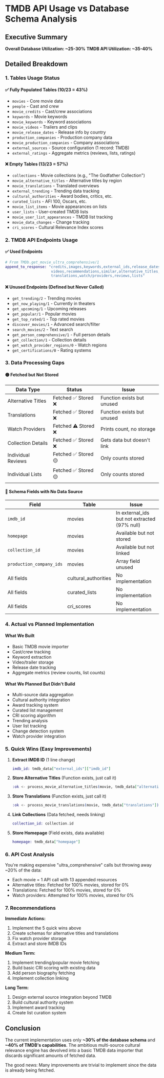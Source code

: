 # TMDB API Usage vs Database Schema Analysis

## Executive Summary

**Overall Database Utilization: ~25-30%**
**TMDB API Utilization: ~35-40%**

## Detailed Breakdown

### 1. Tables Usage Status

#### ✅ Fully Populated Tables (10/23 = 43%)
- `movies` - Core movie data
- `people` - Cast and crew 
- `movie_credits` - Cast/crew associations
- `keywords` - Movie keywords
- `movie_keywords` - Keyword associations
- `movie_videos` - Trailers and clips
- `movie_release_dates` - Release info by country
- `production_companies` - Production company data
- `movie_production_companies` - Company associations
- `external_sources` - Source configuration (1 record: TMDB)
- `external_ratings` - Aggregate metrics (reviews, lists, ratings)

#### ❌ Empty Tables (13/23 = 57%)
- `collections` - Movie collections (e.g., "The Godfather Collection")
- `movie_alternative_titles` - Alternative titles by region
- `movie_translations` - Translated overviews
- `external_trending` - Trending data tracking
- `cultural_authorities` - Award bodies, critics, etc.
- `curated_lists` - AFI 100, Oscars, etc.
- `movie_list_items` - Movie appearances on lists
- `user_lists` - User-created TMDB lists
- `movie_user_list_appearances` - TMDB list tracking
- `movie_data_changes` - Change tracking
- `cri_scores` - Cultural Relevance Index scores

### 2. TMDB API Endpoints Usage

#### ✅ Used Endpoints
```elixir
# From TMDb.get_movie_ultra_comprehensive/1
append_to_response: "credits,images,keywords,external_ids,release_dates,
                     videos,recommendations,similar,alternative_titles,
                     translations,watch/providers,reviews,lists"
```

#### ❌ Unused Endpoints (Defined but Never Called)
- `get_trending/2` - Trending movies
- `get_now_playing/1` - Currently in theaters
- `get_upcoming/1` - Upcoming releases  
- `get_popular/1` - Popular movies
- `get_top_rated/1` - Top rated movies
- `discover_movies/1` - Advanced search/filter
- `search_movies/2` - Text search
- `get_person_comprehensive/1` - Full person details
- `get_collection/1` - Collection details
- `get_watch_provider_regions/0` - Watch regions
- `get_certifications/0` - Rating systems

### 3. Data Processing Gaps

#### 🟡 Fetched but Not Stored
| Data Type | Status | Issue |
|-----------|---------|--------|
| Alternative Titles | Fetched ✅ Stored ❌ | Function exists but unused |
| Translations | Fetched ✅ Stored ❌ | Function exists but unused |
| Watch Providers | Fetched ⚠️ Stored ❌ | Prints count, no storage |
| Collection Details | Fetched ✅ Stored ❌ | Gets data but doesn't link |
| Individual Reviews | Fetched ✅ Stored 🟡 | Only counts stored |
| Individual Lists | Fetched ✅ Stored 🟡 | Only counts stored |

#### 🔴 Schema Fields with No Data Source
| Field | Table | Issue |
|-------|-------|-------|
| `imdb_id` | movies | In external_ids but not extracted (97% null) |
| `homepage` | movies | Available but not stored |
| `collection_id` | movies | Available but not linked |
| `production_company_ids` | movies | Array field unused |
| All fields | cultural_authorities | No implementation |
| All fields | curated_lists | No implementation |
| All fields | cri_scores | No implementation |

### 4. Actual vs Planned Implementation

#### What We Built
- Basic TMDB movie importer
- Cast/crew tracking
- Keyword extraction
- Video/trailer storage
- Release date tracking
- Aggregate metrics (review counts, list counts)

#### What We Planned But Didn't Build
- Multi-source data aggregation
- Cultural authority integration
- Award tracking system
- Curated list management
- CRI scoring algorithm
- Trending analysis
- User list tracking
- Change detection system
- Watch provider integration

### 5. Quick Wins (Easy Improvements)

1. **Extract IMDB ID** (1 line change)
   ```elixir
   imdb_id: tmdb_data["external_ids"]["imdb_id"]
   ```

2. **Store Alternative Titles** (Function exists, just call it)
   ```elixir
   :ok <- process_movie_alternative_titles(movie, tmdb_data["alternative_titles"])
   ```

3. **Store Translations** (Function exists, just call it)
   ```elixir
   :ok <- process_movie_translations(movie, tmdb_data["translations"])
   ```

4. **Link Collections** (Data fetched, needs linking)
   ```elixir
   collection_id: collection.id
   ```

5. **Store Homepage** (Field exists, data available)
   ```elixir
   homepage: tmdb_data["homepage"]
   ```

### 6. API Cost Analysis

You're making expensive "ultra_comprehensive" calls but throwing away ~20% of the data:
- Each movie = 1 API call with 13 appended resources
- Alternative titles: Fetched for 100% movies, stored for 0%
- Translations: Fetched for 100% movies, stored for 0%
- Watch providers: Attempted for 100% movies, stored for 0%

### 7. Recommendations

**Immediate Actions:**
1. Implement the 5 quick wins above
2. Create schemas for alternative titles and translations
3. Fix watch provider storage
4. Extract and store IMDB IDs

**Medium Term:**
1. Implement trending/popular movie fetching
2. Build basic CRI scoring with existing data
3. Add person biography fetching
4. Implement collection linking

**Long Term:**
1. Design external source integration beyond TMDB
2. Build cultural authority system
3. Implement award tracking
4. Create list curation system

## Conclusion

The current implementation uses only **~30% of the database schema** and **~40% of TMDB's capabilities**. The ambitious multi-source cultural relevance engine has devolved into a basic TMDB data importer that discards significant amounts of fetched data.

The good news: Many improvements are trivial to implement since the data is already being fetched.